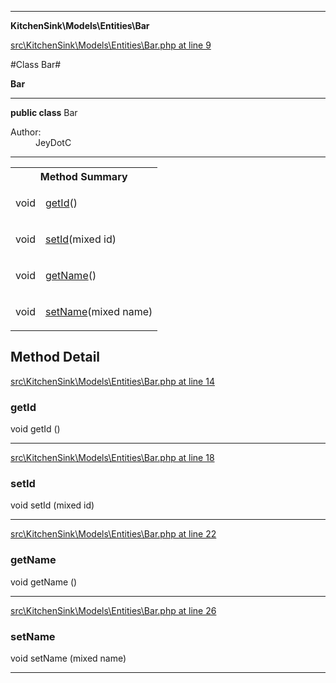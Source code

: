 

- - -

**KitchenSink\Models\Entities\Bar**


<a href="https://github.com/JeyDotC/Hirudo/blob/make-composer-compatible/src/KitchenSink/Models/Entities/Bar.php#L9" target='_blank'>src\KitchenSink\Models\Entities\Bar.php at line 9</a>

#Class Bar#

**Bar**




- - -

<p><strong>public  class</strong> <span>Bar</span></p>

<div class="comment" id="overview_description"><p></p></div>

<dl>
<dt>Author:</dt>
<dd>JeyDotC</dd>
</dl>


<hr />

<table id="summary_method">
<tr><th colspan="2">Method Summary</th></tr>
<tr>
<td><span class='k'></span> <span class='nx'>void</span></td>
<td class="description"><p class="name"><a href="#getid">getId</a>()</p></td>
</tr>
<tr>
<td><span class='k'></span> <span class='nx'>void</span></td>
<td class="description"><p class="name"><a href="#setid">setId</a>(mixed id)</p></td>
</tr>
<tr>
<td><span class='k'></span> <span class='nx'>void</span></td>
<td class="description"><p class="name"><a href="#getname">getName</a>()</p></td>
</tr>
<tr>
<td><span class='k'></span> <span class='nx'>void</span></td>
<td class="description"><p class="name"><a href="#setname">setName</a>(mixed name)</p></td>
</tr>
</table>

<h2 id="detail_method">Method Detail</h2>

<a href="https://github.com/JeyDotC/Hirudo/blob/make-composer-compatible/src/KitchenSink/Models/Entities/Bar.php#L14" target='_blank'>src\KitchenSink\Models\Entities\Bar.php at line 14</a>

<h3 id="getId()">getId</h3>
<span class='k'></span> <span class='nx'>void</span> <span class='nf'>getId</span> ()

<div class="details">

</div>

- - -


<a href="https://github.com/JeyDotC/Hirudo/blob/make-composer-compatible/src/KitchenSink/Models/Entities/Bar.php#L18" target='_blank'>src\KitchenSink\Models\Entities\Bar.php at line 18</a>

<h3 id="setId()">setId</h3>
<span class='k'></span> <span class='nx'>void</span> <span class='nf'>setId</span> (mixed id)

<div class="details">

</div>

- - -


<a href="https://github.com/JeyDotC/Hirudo/blob/make-composer-compatible/src/KitchenSink/Models/Entities/Bar.php#L22" target='_blank'>src\KitchenSink\Models\Entities\Bar.php at line 22</a>

<h3 id="getName()">getName</h3>
<span class='k'></span> <span class='nx'>void</span> <span class='nf'>getName</span> ()

<div class="details">

</div>

- - -


<a href="https://github.com/JeyDotC/Hirudo/blob/make-composer-compatible/src/KitchenSink/Models/Entities/Bar.php#L26" target='_blank'>src\KitchenSink\Models\Entities\Bar.php at line 26</a>

<h3 id="setName()">setName</h3>
<span class='k'></span> <span class='nx'>void</span> <span class='nf'>setName</span> (mixed name)

<div class="details">

</div>

- - -

